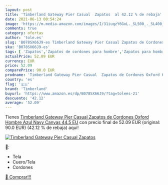 ```yaml
---
layout: post
title: 'Timberland Gateway Pier Casual  Zapatos  al 42.12 % de rebaja'
date: 2021-06-13 00:54:24
image: 'https://m.media-amazon.com/images/I/31iuqzY6GoL._SL500_._SL400_.jpg'
comments: true
category: ofertas
author: 'tole.es'
slug: 'B078SX66J9-es Timberland Gateway Pier Casual Zapatos de Cordones Oxford...'
sku: 'B078SX66J9-es'
tags: [ 'Zapatos','Zapatos de cordones para hombre','Zapatos para hombre','Zapatos y complementos','timberland','zapatos', ]
actualPrice: 52.09 EUR
currency: EUR
price: 52.09
comparePrice: 90.0 EUR
prodname: 'Timberland Gateway Pier Casual  Zapatos de Cordones Oxford Hombre  Azul Navy Canvas  44.5 EU'
country: 'es'
flag: '🇪🇸'
brand: 'Timberland'
buyurl: 'https://www.amazon.es/dp/B078SX66J9/?tag=tolees-21'
descuento: '42.12'
average: '52.09'
---
```


Tienes [Timberland Gateway Pier Casual  Zapatos de Cordones Oxford Hombre  Azul Navy Canvas  44.5 EU](https://www.amazon.es/dp/B078SX66J9/?tag=tolees-21) con precio final de  52.09 EUR (original: 90.0 EUR) (42.12 %  de rebaja) aqui!

[![Timberland Gateway Pier Casual  Zapatos ](https://m.media-amazon.com/images/I/31iuqzY6GoL._SL500_._SL400_.jpg)](https://www.amazon.es/dp/B078SX66J9/?tag=tolees-21)

🔎:

- Tela
- Cuero/Tela
- Cordones

[🛒 Comprar!!!](https://www.amazon.es/dp/B078SX66J9/?tag=tolees-21)
